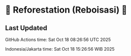 
# 🌳 Reforestation (Reboisasi) 🌲

## Last Updated

GitHub Actions time: Sat Oct 18 08:26:56 UTC 2025

Indonesia/Jakarta time: Sat Oct 18 15:26:56 WIB 2025
